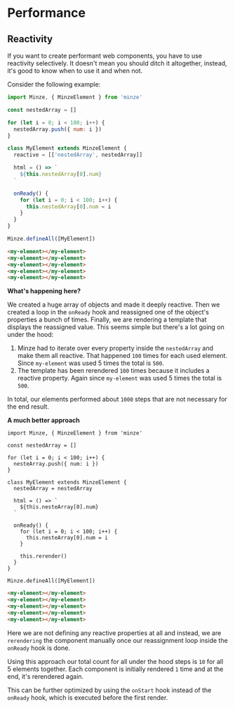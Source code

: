 # Performance

## Reactivity

If you want to create performant web components, you have to use reactivity selectively. It doesn't mean you should ditch it altogether, instead, it's good to know when to use it and when not.

Consider the following example:

```js
import Minze, { MinzeElement } from 'minze'

const nestedArray = []

for (let i = 0; i < 100; i++) {
  nestedArray.push({ num: i })
}

class MyElement extends MinzeElement {
  reactive = [['nestedArray', nestedArray]]

  html = () => `
    ${this.nestedArray[0].num}
  `

  onReady() {
    for (let i = 0; i < 100; i++) {
      this.nestedArray[0].num = i
    }
  }
}

Minze.defineAll([MyElement])
```

```html
<my-element></my-element>
<my-element></my-element>
<my-element></my-element>
<my-element></my-element>
<my-element></my-element>
```

**What's happening here?**

We created a huge array of objects and made it deeply reactive. Then we created a loop in the `onReady` hook and reassigned one of the object's properties a bunch of times. Finally, we are rendering a template that displays the reassigned value. This seems simple but there's a lot going on under the hood:

1. Minze had to iterate over every property inside the `nestedArray` and make them all reactive. That happened `100` times for each used element. Since `my-element` was used 5 times the total is `500`.
2. The template has been rerendered `100` times because it includes a reactive property. Again since `my-element` was used 5 times the total is `500`.

In total, our elements performed about `1000` steps that are not necessary for the end result.

**A much better approach**

```js{10,21}
import Minze, { MinzeElement } from 'minze'

const nestedArray = []

for (let i = 0; i < 100; i++) {
  nesteArray.push({ num: i })
}

class MyElement extends MinzeElement {
  nestedArray = nestedArray

  html = () => `
    ${this.nesteArray[0].num}
  `

  onReady() {
    for (let i = 0; i < 100; i++) {
      this.nesteArray[0].num = i
    }

    this.rerender()
  }
}

Minze.defineAll([MyElement])
```

```html
<my-element></my-element>
<my-element></my-element>
<my-element></my-element>
<my-element></my-element>
<my-element></my-element>
```

Here we are not defining any reactive properties at all and instead, we are `rerendering` the component manually once our reassignment loop inside the `onReady` hook is done.

Using this approach our total count for all under the hood steps is `10` for all 5 elements together. Each component is initially rendered `1` time and at the end, it's rerendered again.

This can be further optimized by using the `onStart` hook instead of the `onReady` hook, which is executed before the first render.
